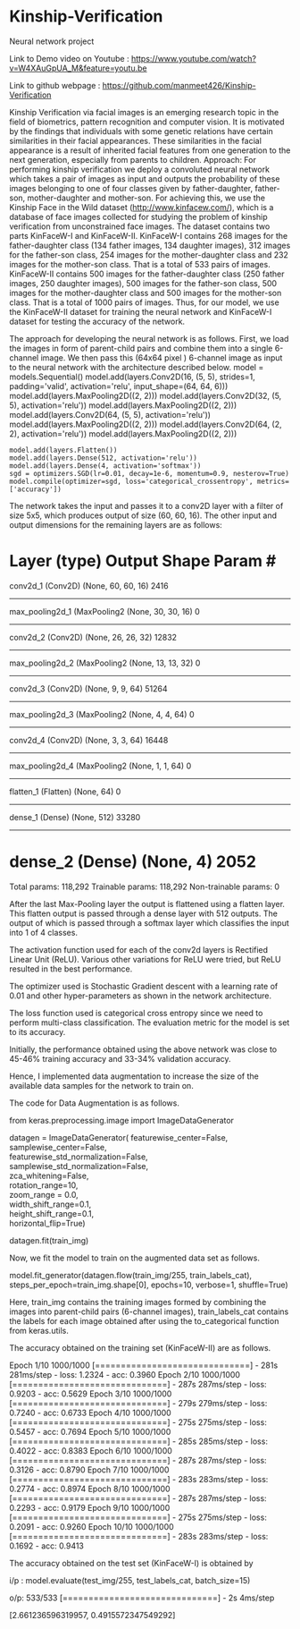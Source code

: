 # Kinship-Verification
Neural network project

Link to Demo video on Youtube : https://www.youtube.com/watch?v=W4XAuGpUA_M&feature=youtu.be

Link to github webpage : https://github.com/manmeet426/Kinship-Verification

Kinship Verification via facial images is an emerging research topic in the field of biometrics, pattern recognition and computer vision. It is motivated by the findings that individuals with some genetic relations have certain similarities in their facial appearances. These similarities in the facial appearance is a result of inherited facial features from one generation to the next generation, especially from parents to children.
Approach: 
For performing kinship verification we deploy a convoluted neural network which takes a pair of images as input and outputs the probability of these images belonging to one of four classes given by father-daughter, father-son, mother-daughter and mother-son. 
For achieving this, we use the Kinship Face in the Wild dataset (http://www.kinfacew.com/), which is a database of face images collected for studying the problem of kinship verification from unconstrained face images.
The dataset contains two parts KinFaceW-I and KinFaceW-II. KinFaceW-I contains 268 images for the father-daughter class (134 father images, 134 daughter images), 312 images for the father-son class, 254 images for the mother-daughter class and 232 images for the mother-son class. That is a total of 533 pairs of images. KinFaceW-II contains 500 images for the father-daughter class (250 father images, 250 daughter images), 500 images for the father-son class, 500 images for the mother-daughter class and 500 images for the mother-son class. That is a total of 1000 pairs of images. Thus, for our model, we use the KinFaceW-II dataset for training the neural network and KinFaceW-I dataset for testing the accuracy of the network.

The approach for developing the neural network is as follows. First, we load the images in form of parent-child pairs and combine them into a single 6-channel image. We then pass this (64x64 pixel ) 6-channel image as input to the neural network with the architecture described below. 
model = models.Sequential()
    model.add(layers.Conv2D(16, (5, 5), strides=1, padding='valid', activation='relu', input_shape=(64, 64, 6)))
    model.add(layers.MaxPooling2D((2, 2)))
    model.add(layers.Conv2D(32, (5, 5), activation='relu'))
    model.add(layers.MaxPooling2D((2, 2)))
    model.add(layers.Conv2D(64, (5, 5), activation='relu'))
    model.add(layers.MaxPooling2D((2, 2)))
    model.add(layers.Conv2D(64, (2, 2), activation='relu'))
    model.add(layers.MaxPooling2D((2, 2)))

    model.add(layers.Flatten())
    model.add(layers.Dense(512, activation='relu'))
    model.add(layers.Dense(4, activation='softmax'))
    sgd = optimizers.SGD(lr=0.01, decay=1e-6, momentum=0.9, nesterov=True)
    model.compile(optimizer=sgd, loss='categorical_crossentropy', metrics=['accuracy'])


The network takes the input and passes it to a conv2D layer with a filter of size 5x5, which produces output of size (60, 60, 	16). The other input and output dimensions for the remaining layers are as follows:

Layer (type)                 Output Shape              Param #   
=================================================================
conv2d_1 (Conv2D)            (None, 60, 60, 16)        2416      
_________________________________________________________________
max_pooling2d_1 (MaxPooling2 (None, 30, 30, 16)        0         
_________________________________________________________________
conv2d_2 (Conv2D)            (None, 26, 26, 32)        12832     
_________________________________________________________________
max_pooling2d_2 (MaxPooling2 (None, 13, 13, 32)        0         
_________________________________________________________________
conv2d_3 (Conv2D)            (None, 9, 9, 64)          51264     
_________________________________________________________________
max_pooling2d_3 (MaxPooling2 (None, 4, 4, 64)          0         
_________________________________________________________________
conv2d_4 (Conv2D)            (None, 3, 3, 64)          16448     
_________________________________________________________________
max_pooling2d_4 (MaxPooling2 (None, 1, 1, 64)          0         
_________________________________________________________________
flatten_1 (Flatten)          (None, 64)                0         
_________________________________________________________________
dense_1 (Dense)              (None, 512)               33280     
_________________________________________________________________
dense_2 (Dense)              (None, 4)                 2052      
=================================================================
Total params: 118,292
Trainable params: 118,292
Non-trainable params: 0

After the last Max-Pooling layer the output is flattened using a flatten layer. This flatten output is passed through a dense layer with 512 outputs. The output of which is passed through a softmax layer which classifies the input into 1 of 4 classes.  

The activation function used for each of the conv2d layers is Rectified Linear Unit (ReLU). Various other variations for ReLU were tried, but ReLU resulted in the best performance. 

The optimizer used is Stochastic Gradient descent with a learning rate of 0.01 and other hyper-parameters as shown in the network architecture.

The loss function used is categorical cross entropy since we need to perform multi-class classification. The evaluation metric for the model is set to its accuracy.

Initially, the performance obtained using the above network was close to 45-46% training accuracy and 33-34% validation accuracy. 

Hence, I implemented data augmentation to increase the size of the available data samples for the network to train on.

The code for Data Augmentation is as follows.

from keras.preprocessing.image import ImageDataGenerator

datagen = ImageDataGenerator(
        featurewise_center=False,  
        samplewise_center=False,  
        featurewise_std_normalization=False,  
        samplewise_std_normalization=False,  
        zca_whitening=False,  
        rotation_range=10,  
        zoom_range = 0.0,  
        width_shift_range=0.1,  
        height_shift_range=0.1,  
        horizontal_flip=True) 

datagen.fit(train_img)


Now, we fit the model to train on the augmented data set as follows.

model.fit_generator(datagen.flow(train_img/255, train_labels_cat), steps_per_epoch=train_img.shape[0], epochs=10, verbose=1, shuffle=True)   

Here, train_img contains the training images formed by combining the images into parent-child pairs (6-channel images), train_labels_cat contains the labels for each image obtained after using the to_categorical function from keras.utils.

The accuracy obtained on the training set (KinFaceW-II) are as follows.

Epoch 1/10
1000/1000 [==============================] - 281s 281ms/step - loss: 1.2324 - acc: 0.3960
Epoch 2/10
1000/1000 [==============================] - 287s 287ms/step - loss: 0.9203 - acc: 0.5629
Epoch 3/10
1000/1000 [==============================] - 279s 279ms/step - loss: 0.7240 - acc: 0.6733
Epoch 4/10
1000/1000 [==============================] - 275s 275ms/step - loss: 0.5457 - acc: 0.7694
Epoch 5/10
1000/1000 [==============================] - 285s 285ms/step - loss: 0.4022 - acc: 0.8383
Epoch 6/10
1000/1000 [==============================] - 287s 287ms/step - loss: 0.3126 - acc: 0.8790
Epoch 7/10
1000/1000 [==============================] - 283s 283ms/step - loss: 0.2774 - acc: 0.8974
Epoch 8/10
1000/1000 [==============================] - 287s 287ms/step - loss: 0.2293 - acc: 0.9179
Epoch 9/10
1000/1000 [==============================] - 275s 275ms/step - loss: 0.2091 - acc: 0.9260
Epoch 10/10
1000/1000 [==============================] - 283s 283ms/step - loss: 0.1692 - acc: 0.9413


The accuracy obtained on the test set (KinFaceW-I) is obtained by

i/p : model.evaluate(test_img/255, test_labels_cat, batch_size=15)

o/p:     533/533 [==============================] - 2s 4ms/step

[2.661236596319957, 0.4915572347549292]


